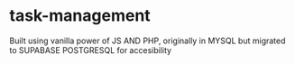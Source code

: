 # task-management
Built using vanilla power of JS AND PHP, originally in MYSQL but migrated to SUPABASE POSTGRESQL for accesibility
